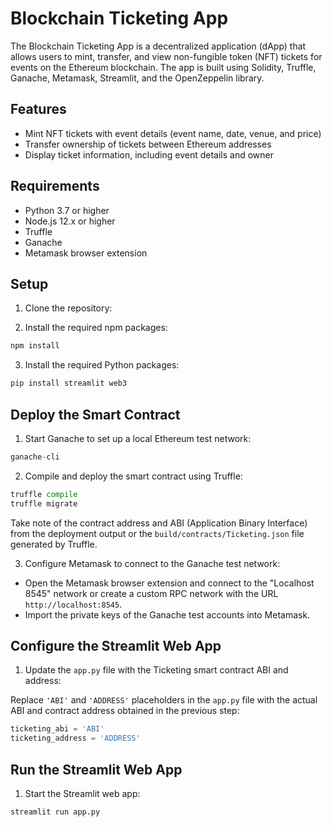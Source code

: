 # Blockchain Ticketing App

The Blockchain Ticketing App is a decentralized application (dApp) that allows users to mint, transfer, and view non-fungible token (NFT) tickets for events on the Ethereum blockchain. The app is built using Solidity, Truffle, Ganache, Metamask, Streamlit, and the OpenZeppelin library.

## Features

- Mint NFT tickets with event details (event name, date, venue, and price)
- Transfer ownership of tickets between Ethereum addresses
- Display ticket information, including event details and owner

## Requirements

- Python 3.7 or higher
- Node.js 12.x or higher
- Truffle
- Ganache
- Metamask browser extension

## Setup

1. Clone the repository:

2. Install the required npm packages:

```python
npm install
```

3. Install the required Python packages:
```python
pip install streamlit web3
```

## Deploy the Smart Contract

1. Start Ganache to set up a local Ethereum test network:
```python
ganache-cli
```

2. Compile and deploy the smart contract using Truffle:
```python
truffle compile
truffle migrate
```

Take note of the contract address and ABI (Application Binary Interface) from the deployment output or the `build/contracts/Ticketing.json` file generated by Truffle.

3. Configure Metamask to connect to the Ganache test network:

- Open the Metamask browser extension and connect to the "Localhost 8545" network or create a custom RPC network with the URL `http://localhost:8545`.
- Import the private keys of the Ganache test accounts into Metamask.

## Configure the Streamlit Web App

1. Update the `app.py` file with the Ticketing smart contract ABI and address:

Replace `'ABI'` and `'ADDRESS'` placeholders in the `app.py` file with the actual ABI and contract address obtained in the previous step:

```python
ticketing_abi = 'ABI'
ticketing_address = 'ADDRESS'
```

## Run the Streamlit Web App
1. Start the Streamlit web app:
```python
streamlit run app.py
```
